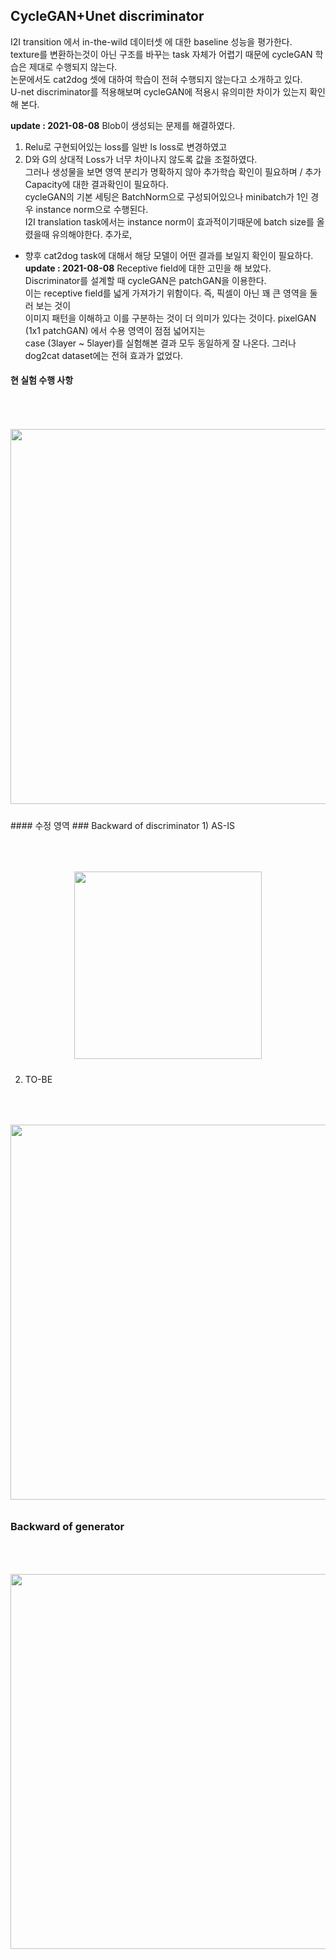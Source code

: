 
## CycleGAN+Unet discriminator
I2I transition 에서 in-the-wild 데이터셋 에 대한 baseline 성능을 평가한다.  
texture를 변환하는것이 아닌 구조를 바꾸는 task 자체가 어렵기 때문에 cycleGAN 학습은 제대로 수행되지 않는다.  
논문에서도  cat2dog 셋에 대하여 학습이 전혀 수행되지 않는다고 소개하고 있다.  
 U-net discriminator를 적용해보며 cycleGAN에 적용시 유의미한 차이가 있는지 확인해 본다.  

**update : 2021-08-08**
Blob이 생성되는 문제를 해결하였다.  
1) Relu로 구현되어있는 loss를 일반 ls loss로 변경하였고  
2) D와 G의 상대적 Loss가 너무 차이나지 않도록 값을 조절하였다.  
그러나 생성물을 보면 영역 분리가 명확하지 않아 추가학습 확인이 필요하며 / 추가 Capacity에 대한 결과확인이 필요하다.  
cycleGAN의 기본 세팅은 BatchNorm으로 구성되어있으나 minibatch가 1인 경우 instance norm으로 수행된다.  
I2I translation task에서는 instance norm이 효과적이기때문에 batch size를 올렸을때 유의해야한다.
추가로, 
* 향후 cat2dog task에 대해서 해당 모델이 어떤 결과를 보일지 확인이 필요하다.
**update : 2021-08-08**
Receptive field에 대한 고민을 해 보았다. Discriminator를 설계할 때 cycleGAN은 patchGAN을 이용한다.  
이는 receptive field를 넓게 가져가기 위함이다. 즉, 픽셀이 아닌 꽤 큰 영역을 둘러 보는 것이  
이미지 패턴을 이해하고 이를 구분하는 것이 더 의미가 있다는 것이다. pixelGAN (1x1 patchGAN) 에서 수용 영역이 점점 넓어지는  
case (3layer ~ 5layer)를 실험해본 결과 모두 동일하게 잘 나온다. 그러나 dog2cat dataset에는 전혀 효과가 없었다.

#### 현 실험 수행 사항
<p align="center">
<img style="margin:50px 0 10px 0" src="https://user-images.githubusercontent.com/40943064/128622709-36dff1bf-01a6-4f47-bec7-f9a9b7ed24d8.png"   width=600 />
 

</p>
#### 수정 영역
### Backward of discriminator
1) AS-IS  
<p align="center">
<img style="margin:50px 0 10px 0" src="https://user-images.githubusercontent.com/40943064/128587308-f0a60e04-929c-4c69-9953-ae15ad8f7e6a.png"   width=300 />
</p>
  
  
2) TO-BE  

<p align="center">
<img style="margin:50px 0 10px 0" src="https://user-images.githubusercontent.com/40943064/128587299-20565248-899c-444d-bea7-01f582a43b09.png"   width=600 />
</p>

### Backward of generator
<p align="center">
<img style="margin:50px 0 10px 0" src="https://user-images.githubusercontent.com/40943064/128587446-6da890af-9c9f-4106-a16b-45a13b8fb60e.png"   width=600 />
</p>
